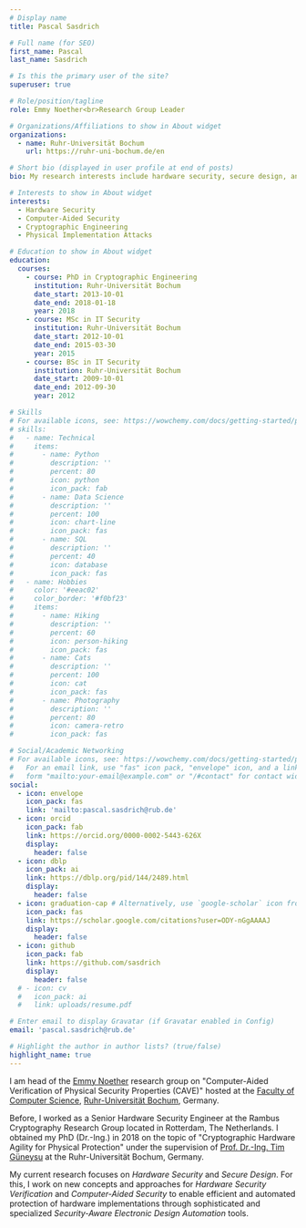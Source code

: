 ```yaml
---
# Display name
title: Pascal Sasdrich

# Full name (for SEO)
first_name: Pascal
last_name: Sasdrich

# Is this the primary user of the site?
superuser: true

# Role/position/tagline
role: Emmy Noether<br>Research Group Leader

# Organizations/Affiliations to show in About widget
organizations:
  - name: Ruhr-Universität Bochum
    url: https://ruhr-uni-bochum.de/en

# Short bio (displayed in user profile at end of posts)
bio: My research interests include hardware security, secure design, and security verification.

# Interests to show in About widget
interests:
  - Hardware Security
  - Computer-Aided Security
  - Cryptographic Engineering
  - Physical Implementation Attacks

# Education to show in About widget
education:
  courses:
    - course: PhD in Cryptographic Engineering
      institution: Ruhr-Universität Bochum
      date_start: 2013-10-01
      date_end: 2018-01-18
      year: 2018
    - course: MSc in IT Security
      institution: Ruhr-Universität Bochum
      date_start: 2012-10-01
      date_end: 2015-03-30
      year: 2015
    - course: BSc in IT Security
      institution: Ruhr-Universität Bochum
      date_start: 2009-10-01
      date_end: 2012-09-30
      year: 2012

# Skills
# For available icons, see: https://wowchemy.com/docs/getting-started/page-builder/#icons
# skills:
#   - name: Technical
#     items:
#       - name: Python
#         description: ''
#         percent: 80
#         icon: python
#         icon_pack: fab
#       - name: Data Science
#         description: ''
#         percent: 100
#         icon: chart-line
#         icon_pack: fas
#       - name: SQL
#         description: ''
#         percent: 40
#         icon: database
#         icon_pack: fas
#   - name: Hobbies
#     color: '#eeac02'
#     color_border: '#f0bf23'
#     items:
#       - name: Hiking
#         description: ''
#         percent: 60
#         icon: person-hiking
#         icon_pack: fas
#       - name: Cats
#         description: ''
#         percent: 100
#         icon: cat
#         icon_pack: fas
#       - name: Photography
#         description: ''
#         percent: 80
#         icon: camera-retro
#         icon_pack: fas

# Social/Academic Networking
# For available icons, see: https://wowchemy.com/docs/getting-started/page-builder/#icons
#   For an email link, use "fas" icon pack, "envelope" icon, and a link in the
#   form "mailto:your-email@example.com" or "/#contact" for contact widget.
social:
  - icon: envelope
    icon_pack: fas
    link: 'mailto:pascal.sasdrich@rub.de'
  - icon: orcid
    icon_pack: fab
    link: https://orcid.org/0000-0002-5443-626X
    display:
      header: false
  - icon: dblp
    icon_pack: ai
    link: https://dblp.org/pid/144/2489.html
    display:
      header: false
  - icon: graduation-cap # Alternatively, use `google-scholar` icon from `ai` icon pack
    icon_pack: fas
    link: https://scholar.google.com/citations?user=ODY-nGgAAAAJ
    display:
      header: false
  - icon: github
    icon_pack: fab
    link: https://github.com/sasdrich
    display:
      header: false
  # - icon: cv
  #   icon_pack: ai
  #   link: uploads/resume.pdf

# Enter email to display Gravatar (if Gravatar enabled in Config)
email: 'pascal.sasdrich@rub.de'

# Highlight the author in author lists? (true/false)
highlight_name: true
---
```


I am head of the [Emmy Noether](https://www.dfg.de/en/research_funding/programmes/individual/emmy_noether/index.html) research group on "Computer-Aided Verification of Physical Security Properties (CAVE)" hosted at the [Faculty of Computer Science](https://informatik.rub.de/en/), [Ruhr-Universität Bochum](https://ruhr-uni-bochum.de/en), Germany.

Before, I worked as a Senior Hardware Security Engineer at the Rambus Cryptography Research Group located in Rotterdam, The Netherlands. I obtained my PhD (Dr.-Ing.) in 2018 on the topic of "Cryptographic Hardware Agility for Physical Protection" under the supervision of [Prof. Dr.-Ing. Tim Güneysu](https://informatik.rub.de/seceng/personen/gueneysu) at the Ruhr-Universität Bochum, Germany.

My current research focuses on *Hardware Security* and *Secure Design*. For this, I work on new concepts and approaches for *Hardware Security Verification* and *Computer-Aided Security* to enable efficient and automated protection of hardware implementations through sophisticated and specialized *Security-Aware Electronic Design Automation* tools.

